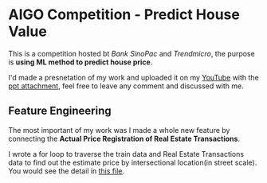 # AIGO Competition - Predict House Value
This is a competition hosted bt *Bank SinoPac* and *Trendmicro*, the purpose is **using ML method to predict house price**. </p>
I'd made a presnetation of my work and uploaded it on my [YouTube](https://www.youtube.com/watch?v=IHKnk4oO_f0) with the [ppt attachment](https://drive.google.com/file/d/1TtM6ZHAStXn6w2Whlg3uxuen6iA1zAG0/view?usp=share_link
), feel free to leave any comment and discussed with me.

## Feature Engineering
The most important of my work was I made a whole new feature by connecting the **Actual Price Registration of Real Estate Transactions**.</p>
I wrote a for loop to traverse the train data and Real Estate Transactions data to find out the estimate price by intersectional location(in street scale).
You would see the detail in [this file](finding_average_price_1111.ipynb). 

## 
